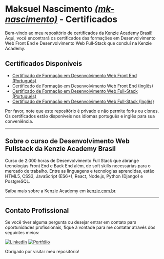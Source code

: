 # Maksuel Nascimento [_(mk-nascimento)_](https://github.com/mk-nascimento) - Certificados

Bem-vindo ao meu repositório de certificados da Kenzie Academy Brasil! Aqui, você encontrará os certificados das formações em Desenvolvimento Web Front End e Desenvolvimento Web Full-Stack que concluí na Kenzie Academy.

## Certificados Disponíveis

- [Certificado de Formação em Desenvolvimento Web Front End (Português)](certificates/frontend-development/PT/Certificado%20Front%20End%20-%20MAKSUEL%20DIAS%20DO%20NASCIMENTO%20PT.pdf)
- [Certificado de Formação em Desenvolvimento Web Front End (Inglês)](certificates/frontend-development/EN/Front%20End%20Certificate%20-%20MAKSUEL%20DIAS%20DO%20NASCIMENTO%20-%20EN.pdf)
- [Certificado de Formação em Desenvolvimento Web Full-Stack (Português)](certificates/fullstack-development/PT/Certificado%20Full-Stack%20-%20MAKSUEL%20DIAS%20DO%20NASCIMENTO%20-%20PT.pdf)
- [Certificado de Formação em Desenvolvimento Web Full-Stack (Inglês)](certificates/fullstack-development/PT/Certificado%20Full-Stack%20-%20MAKSUEL%20DIAS%20DO%20NASCIMENTO%20-%20PT.pdf)

Por favor, note que este repositório é privado e não permite forks ou clones. Os certificados estão disponíveis nos idiomas português e inglês para sua conveniência.

---

## Sobre o curso de Desenvolvimento Web Fullstack da Kenzie Academy Brasil

Curso de 2.000 horas de Desenvolvimento Full Stack que abrange tecnologias Front End e Back End além, de soft skills necessárias para o mercado de trabalho. Entre as linguagens e tecnologias aprendidas, estão HTML5, CSS3, JavaScript (ES6+), React, Node.js, Python (Django) e PostgreSQL.

Saiba mais sobre a Kenzie Academy em [kenzie.com.br](https://kenzie.com.br).

---

## Contato Profissional

Se você tiver alguma pergunta ou desejar entrar em contato para oportunidades profissionais, fique à vontade para me contatar através dos seguintes meios:

[![LinkedIn](https://img.shields.io/badge/LinkedIn-%230077B5.svg?style=for-the-badge&logo=linkedin&logoColor=white)](https://www.linkedin.com/in/maksuel-nascimento)
[![Portfólio](https://img.shields.io/badge/Portf%C3%B3lio-Visit%20Now-blue?style=for-the-badge)](https://mk-nascimento-portfolio.vercel.app)

Obrigado por visitar meu repositório!
